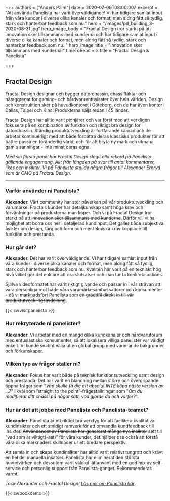 +++
authors = ["Anders Palm"]
date = 2020-07-09T08:00:00Z
excerpt = "Att använda Panelista har varit överväldigande! Vi har tidigare samlat input från våra kunder i diverse olika kanaler och format, men aldrig fått så tydlig, stark och hanterbar feedback som nu."
hero = "/images/pd_building_3-2020-08-31.jpg"
hero_image_body = "Fractal Design tror starkt på att innovation sker tillsammans med kunderna och har tidigare samlat input i diverse olika kanaler och format, men aldrig fått så tydlig, stark och hanterbar feedback som nu. "
hero_image_title = "Innovation sker tillsammans med kunderna!"
timeToRead = 3
title = "Fractal Design & Panelista"

+++
## Fractal Design

Fractal Design designar och bygger datorchassin, chassifläktar och nätaggregat för gaming- och hårdvaruentusiaster över hela världen. Design och konstruktion sker på huvudkontoret i Göteborg, och de har även kontor i Dallas, Taipei och Kina. Produkterna säljs redan i 45 länder.

Fractal Design har alltid varit pionjärer och var först med att verkligen fokusera på en kombination av funktion och riktigt bra design för datorchassin. Ständig produktutveckling är fortfarande kärnan och de arbetar kontinuerligt med att både förbättra deras klassiska produkter för att bättre passa en föränderlig värld, och för att bryta ny mark och utmana gamla sanningar - inte minst deras egna.

_Med sin första panel har Fractal Design slagit alla rekord på Panelista gällande engagemang. Allt från längden på svar till antal kommentarer, likes och insikter. Vi på Panelista ställde några frågor till Alexander Ernryd som är CMO på Fractal Design._

***

### Varför använder ni Panelista?

**Alexander**: Vårt community har stor påverkan på vår produktutveckling och varumärke. Fractals kunder har detaljkunskap samt höga krav och förväntningar på produkterna man köper. Och vi på Fractal Design tror starkt på att ~~innovation sker tillsammans med kunderna~~. Därför vill vi ha möjlighet att borra oss ner i detaljerad kundinput. Det gäller både subjektiva åsikter om design, färg och form och mer tekniska krav kopplade till funktion och prestanda.

### Hur går det?

**Alexander**: Det har varit överväldigande! Vi har tidigare samlat input från våra kunder i diverse olika kanaler och format, men aldrig fått så tydlig, stark och hanterbar feedback som nu. Kvalitén har varit på en tekniskt hög nivå vilket gör det enklare att dra slutsatser och i sin tur ta konkreta actions.

Själva videoformatet har varit riktigt givande och passar in i vår strävan att vara personliga mot både våra varumärkesambassadörer och konsumenter - då vi marknadsfört Panelista som ~~en gräddfil direkt in till vår produktutvecklingsavdelning~~.

{{< sv/visitpanelista >}}

### Hur rekryterade ni panelister?

**Alexander**: Vi arbetar med en mängd olika kundkanaler och hårdvaruforum med entusiastiska konsumenter, så att lokalisera villiga panelister var väldigt enkelt. Vi kunde snabbt välja ut en global grupp med varierande bakgrunder och förkunskaper.

### Vilken typ av frågor ställer ni?

**Alexander**: Fokus har varit både på teknisk funktionsutveckling samt design och prestanda. Det har varit en blandning mellan större och övergripande öppna frågor som "_Vad skulle få dig att absolut INTE köpa nästa version av ...?_" likväl som ”straight to the point”-frågeställningar som "_Om du modifierat ditt chassi på något sätt, vad gjorde du och varför?_".

### Hur är det att jobba med Panelista och Panelista-teamet?

**Alexander**: Panelista är ett riktigt bra verktyg för att facilitera kvalitativa kundinsikter och ett smidigt ramverk för att omvandla kundfeedback till insikter. ~~Användandet av Panelista har genererat många nya insikter~~ sett till ”vad som är viktigt(-ast)” för våra kunder, det hjälper oss också att förstå våra olika marknaders skillnader ur ett bredare perspektiv.

Att samla in och skapa kundinsikter har alltid varit relativt tungrott och krävt en hel del manuella insatser. Panelista har eliminerat den största huvudvärken och dessutom varit väldigt lättanvänt med en god mix av self-service och personlig support från Panelista-gänget. Rekommenderas varmt!

_Tack Alexander och Fractal Design!_ [_Läs mer om Panelista här_](https://panelista.com "Panelista").

{{< sv/bookdemo >}}